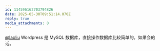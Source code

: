 ```yaml
---
id: 114596162703794826
date: 2025-05-30T09:51:14.070Z
reply: true
media_attachments: 0
---
```


[@laoliu](https://l22.org/@laoliu) Wordpress 是 MySQL 数据库，直接操作数据库比较简单的，如果会的话。

